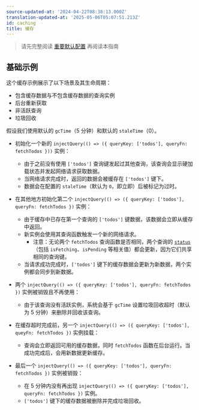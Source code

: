 ```yaml
---
source-updated-at: '2024-04-22T08:38:13.000Z'
translation-updated-at: '2025-05-06T05:07:51.213Z'
id: caching
title: 缓存
---
```

> 请先完整阅读 [重要默认配置](../important-defaults) 再阅读本指南

## 基础示例

这个缓存示例展示了以下场景及其生命周期：

- 包含缓存数据与不包含缓存数据的查询实例
- 后台重新获取
- 非活跃查询
- 垃圾回收

假设我们使用默认的 `gcTime`（5 分钟）和默认的 `staleTime`（0）。

- 初始化一个新的 `injectQuery(() => ({ queryKey: ['todos'], queryFn: fetchTodos }))` 实例：
  - 由于之前没有使用 `['todos']` 查询键发起过其他查询，该查询会显示硬加载状态并发起网络请求获取数据。
  - 当网络请求完成时，返回的数据会被缓存在 `['todos']` 键下。
  - 数据会在配置的 `staleTime`（默认为 `0`，即立即）后被标记为过时。
  
- 在其他地方初始化第二个 `injectQuery(() => ({ queryKey: ['todos'], queryFn: fetchTodos })` 实例：
  - 由于缓存中已存在第一个查询的 `['todos']` 键数据，该数据会立即从缓存中返回。
  - 新实例会使用其查询函数触发一个新的网络请求。
    - 注意：无论两个 `fetchTodos` 查询函数是否相同，两个查询的 [`status`](../../reference/injectQuery)（包括 `isFetching`、`isPending` 等相关值）都会更新，因为它们共享相同的查询键。
  - 当请求成功完成时，`['todos']` 键下的缓存数据会更新为新数据，两个实例都会同步到新数据。

- 两个 `injectQuery(() => ({ queryKey: ['todos'], queryFn: fetchTodos })` 实例被销毁且不再使用：
  - 由于该查询没有活跃实例，系统会基于 `gcTime` 设置垃圾回收超时（默认为 5 分钟）来删除并回收该查询。

- 在缓存超时完成前，另一个 `injectQuery(() => ({ queryKey: ['todos'], queyFn: fetchTodos })` 实例挂载：
  - 查询会立即返回可用的缓存数据，同时 `fetchTodos` 函数在后台运行。当成功完成后，会用新数据更新缓存。

- 最后一个 `injectQuery(() => ({ queryKey: ['todos'], queryFn: fetchTodos })` 实例被销毁：
  - 在 5 分钟内没有再出现 `injectQuery(() => ({ queryKey: ['todos'], queryFn: fetchTodos })` 实例。
  - `['todos']` 键下的缓存数据被删除并完成垃圾回收。
